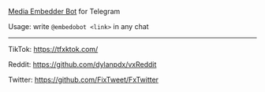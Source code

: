 [Media Embedder Bot](https://t.me/embedobot) for Telegram

Usage: write `@embedobot <link>` in any chat

---

TikTok: https://tfxktok.com/

Reddit: https://github.com/dylanpdx/vxReddit

Twitter: https://github.com/FixTweet/FxTwitter
